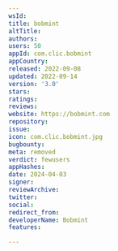 ```yaml
---
wsId: 
title: bobmint
altTitle: 
authors: 
users: 50
appId: com.clic.bobmint
appCountry: 
released: 2022-09-08
updated: 2022-09-14
version: '3.0'
stars: 
ratings: 
reviews: 
website: https://bobmint.com
repository: 
issue: 
icon: com.clic.bobmint.jpg
bugbounty: 
meta: removed
verdict: fewusers
appHashes: 
date: 2024-04-03
signer: 
reviewArchive: 
twitter: 
social: 
redirect_from: 
developerName: Bobmint
features: 

---
```


